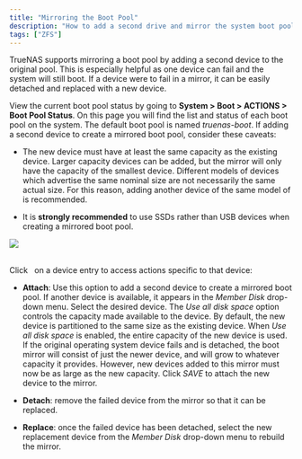 ```yaml
---
title: "Mirroring the Boot Pool"
description: "How to add a second drive and mirror the system boot pool."
tags: ["ZFS"]
---
```


TrueNAS supports mirroring a boot pool by adding a second device to the original pool. This is especially helpful as one device can fail and the system will still boot. If a device were to fail in a mirror, it can be easily detached and replaced with a new device.

View the current boot pool status by going to **System > Boot > ACTIONS > Boot Pool Status**. On this page you will find the list and status of each boot pool on the system. The default boot pool is named *truenas-boot*. If adding a second device to create a mirrored boot pool, consider these caveats:

* The new device must have at least the same capacity as the existing device.
  Larger capacity devices can be added, but the mirror will only have the
  capacity of the smallest device. Different models of devices which advertise
  the same nominal size are not necessarily the same actual size. For this reason,
  adding another device of the same model of is recommended.

* It is **strongly recommended** to use SSDs rather than USB devices when
  creating a mirrored boot pool.

<img src="/images/BootPoolStatus.png">
<br><br>

Click <i class="fas fa-ellipsis-v" aria-hidden="true" title="Options"></i>&nbsp; on a device entry to access actions specific to that device:

* **Attach**: Use this option to add a second device to create a mirrored boot pool.
  If another device is available, it appears in the *Member Disk* drop-down menu.
  Select the desired device.
  The *Use all disk space* option controls the capacity made available to the device.
  By default, the new device is partitioned to the same size as the existing device.
  When *Use all disk space* is enabled, the entire capacity of the new device is used.
  If the original operating system device fails and is detached, the boot mirror will consist of just the newer device, and will grow to whatever capacity it provides.
  However, new devices added to this mirror must now be as large as the new capacity.
  Click *SAVE* to attach the new device to the mirror.

* **Detach**: remove the failed device from the mirror so that it can be replaced.

* **Replace**: once the failed device has been detached, select the new replacement device from the *Member Disk* drop-down menu to rebuild the mirror.
